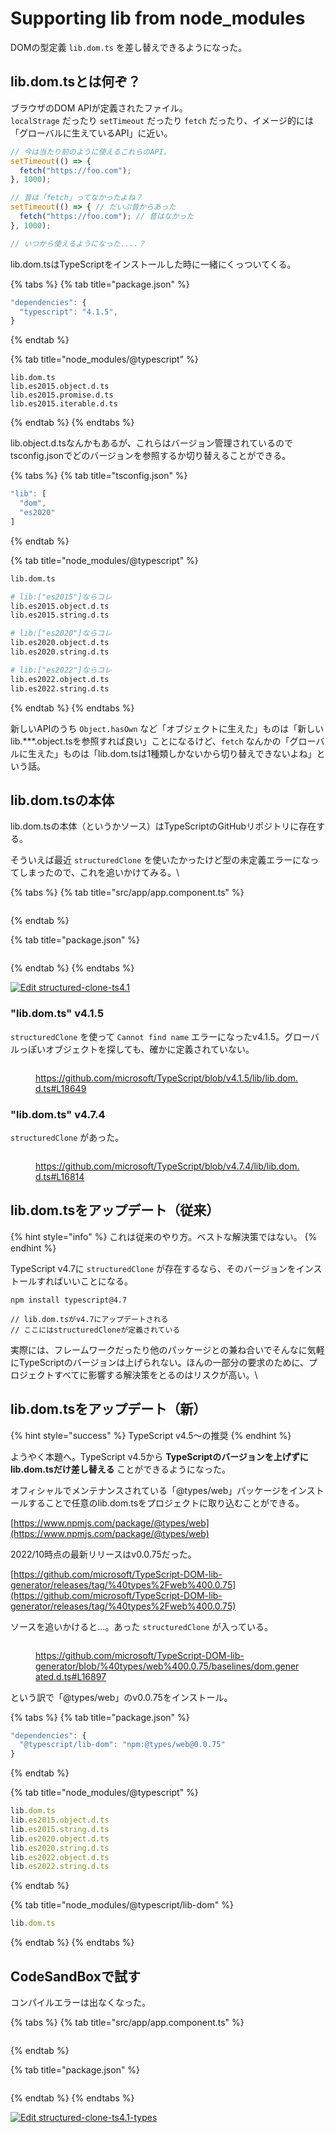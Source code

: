 # Supporting lib from node\_modules

DOMの型定義 `lib.dom.ts` を差し替えできるようになった。

## lib.dom.tsとは何ぞ？

ブラウザのDOM APIが定義されたファイル。\
`localStrage` だったり `setTimeout` だったり `fetch` だったり、イメージ的には「グローバルに生えているAPI」に近い。

```javascript
// 今は当たり前のように使えるこれらのAPI。
setTimeout(() => {
  fetch("https://foo.com");
}, 1000);

// 昔は「fetch」ってなかったよね？
setTimeout(() => { // だいぶ昔からあった
  fetch("https://foo.com"); // 昔はなかった
}, 1000);

// いつから使えるようになった....？
```

lib.dom.tsはTypeScriptをインストールした時に一緒にくっついてくる。

{% tabs %}
{% tab title="package.json" %}
```javascript
"dependencies": {
  "typescript": "4.1.5",
}
```
{% endtab %}

{% tab title="node_modules/@typescript" %}
```shell
lib.dom.ts
lib.es2015.object.d.ts
lib.es2015.promise.d.ts
lib.es2015.iterable.d.ts
```
{% endtab %}
{% endtabs %}

lib.object.d.tsなんかもあるが、これらはバージョン管理されているのでtsconfig.jsonでどのバージョンを参照するか切り替えることができる。

{% tabs %}
{% tab title="tsconfig.json" %}
```javascript
"lib": [
  "dom",
  "es2020"
]
```
{% endtab %}

{% tab title="node_modules/@typescript" %}
```bash
lib.dom.ts

# lib:["es2015"]ならコレ
lib.es2015.object.d.ts
lib.es2015.string.d.ts

# lib:["es2020"]ならコレ
lib.es2020.object.d.ts
lib.es2020.string.d.ts

# lib:["es2022"]ならコレ
lib.es2022.object.d.ts
lib.es2022.string.d.ts
```
{% endtab %}
{% endtabs %}

新しいAPIのうち `Object.hasOwn` など「オブジェクトに生えた」ものは「新しいlib.\*\*\*.object.tsを参照すれば良い」ことになるけど、`fetch` なんかの「グローバルに生えた」ものは「lib.dom.tsは1種類しかないから切り替えできないよね」という話。

## lib.dom.tsの本体

lib.dom.tsの本体（というかソース）はTypeScriptのGitHubリポジトリに存在する。

そういえば最近 `structuredClone` を使いたかったけど型の未定義エラーになってしまったので、これを追いかけてみる。\


{% tabs %}
{% tab title="src/app/app.component.ts" %}
<figure><img src="../../.gitbook/assets/スクリーンショット 2022-10-10 12.01.40.png" alt=""><figcaption></figcaption></figure>
{% endtab %}

{% tab title="package.json" %}
<figure><img src="../../.gitbook/assets/スクリーンショット 2022-10-10 12.02.56.png" alt=""><figcaption></figcaption></figure>
{% endtab %}
{% endtabs %}

[![Edit structured-clone-ts4.1](https://codesandbox.io/static/img/play-codesandbox.svg)](https://codesandbox.io/s/structured-clone-ts4-1-o9hshq?fontsize=14\&hidenavigation=1\&theme=dark)

### "lib.dom.ts" v4.1.5

`structuredClone` を使って `Cannot find name` エラーになったv4.1.5。グローバルっぽいオブジェクトを探しても、確かに定義されていない。

<figure><img src="../../.gitbook/assets/スクリーンショット 2022-10-10 12.06.44.png" alt=""><figcaption><p><a href="https://github.com/microsoft/TypeScript/blob/v4.1.5/lib/lib.dom.d.ts#L18649">https://github.com/microsoft/TypeScript/blob/v4.1.5/lib/lib.dom.d.ts#L18649</a></p></figcaption></figure>

### "lib.dom.ts" v4.7.4

`structuredClone` があった。

<figure><img src="../../.gitbook/assets/スクリーンショット 2022-10-10 10.59.18.png" alt=""><figcaption><p><a href="https://github.com/microsoft/TypeScript/blob/v4.7.4/lib/lib.dom.d.ts#L16814">https://github.com/microsoft/TypeScript/blob/v4.7.4/lib/lib.dom.d.ts#L16814</a></p></figcaption></figure>

## lib.dom.tsをアップデート（従来）

{% hint style="info" %}
これは従来のやり方。ベストな解決策ではない。
{% endhint %}

TypeScript v4.7に `structuredClone` が存在するなら、そのバージョンをインストールすればいいことになる。

```
npm install typescript@4.7

// lib.dom.tsがv4.7にアップデートされる
// ここにはstructuredCloneが定義されている
```

実際には、フレームワークだったり他のパッケージとの兼ね合いでそんなに気軽にTypeScriptのバージョンは上げられない。ほんの一部分の要求のために、プロジェクトすべてに影響する解決策をとるのはリスクが高い。\


## lib.dom.tsをアップデート（新）

{% hint style="success" %}
TypeScript v4.5〜の推奨
{% endhint %}

ようやく本題へ。TypeScript v4.5から **TypeScriptのバージョンを上げずにlib.dom.tsだけ差し替える** ことができるようになった。

オフィシャルでメンテナンスされている「@types/web」パッケージをインストールすることで任意のlib.dom.tsをプロジェクトに取り込むことができる。

[https://www.npmjs.com/package/@types/web](https://www.npmjs.com/package/@types/web)

2022/10時点の最新リリースはv0.0.75だった。

[https://github.com/microsoft/TypeScript-DOM-lib-generator/releases/tag/%40types%2Fweb%400.0.75](https://github.com/microsoft/TypeScript-DOM-lib-generator/releases/tag/%40types%2Fweb%400.0.75)

ソースを追いかけると...。あった `structuredClone` が入っている。

<figure><img src="../../.gitbook/assets/スクリーンショット 2022-10-10 11.42.09.png" alt=""><figcaption><p><a href="https://github.com/microsoft/TypeScript-DOM-lib-generator/blob/%40types/web%400.0.75/baselines/dom.generated.d.ts#L16897">https://github.com/microsoft/TypeScript-DOM-lib-generator/blob/%40types/web%400.0.75/baselines/dom.generated.d.ts#L16897</a></p></figcaption></figure>

という訳で「@types/web」のv0.0.75をインストール。

{% tabs %}
{% tab title="package.json" %}
```javascript
"dependencies": {
  "@typescript/lib-dom": "npm:@types/web@0.0.75"
}
```
{% endtab %}

{% tab title="node_modules/@typescript" %}
```typescript
lib.dom.ts
lib.es2015.object.d.ts
lib.es2015.string.d.ts
lib.es2020.object.d.ts
lib.es2020.string.d.ts
lib.es2022.object.d.ts
lib.es2022.string.d.ts
```
{% endtab %}

{% tab title="node_modules/@typescript/lib-dom" %}
```typescript
lib.dom.ts
```
{% endtab %}
{% endtabs %}

## CodeSandBoxで試す

コンパイルエラーは出なくなった。

{% tabs %}
{% tab title="src/app/app.component.ts" %}
<figure><img src="../../.gitbook/assets/スクリーンショット 2022-10-10 11.44.04.png" alt=""><figcaption></figcaption></figure>
{% endtab %}

{% tab title="package.json" %}
<figure><img src="../../.gitbook/assets/スクリーンショット 2022-10-10 11.58.11.png" alt=""><figcaption></figcaption></figure>
{% endtab %}
{% endtabs %}

[![Edit structured-clone-ts4.1-types](https://codesandbox.io/static/img/play-codesandbox.svg)](https://codesandbox.io/s/structured-clone-ts4-1-types-zbsiyx?fontsize=14\&hidenavigation=1\&theme=dark)
